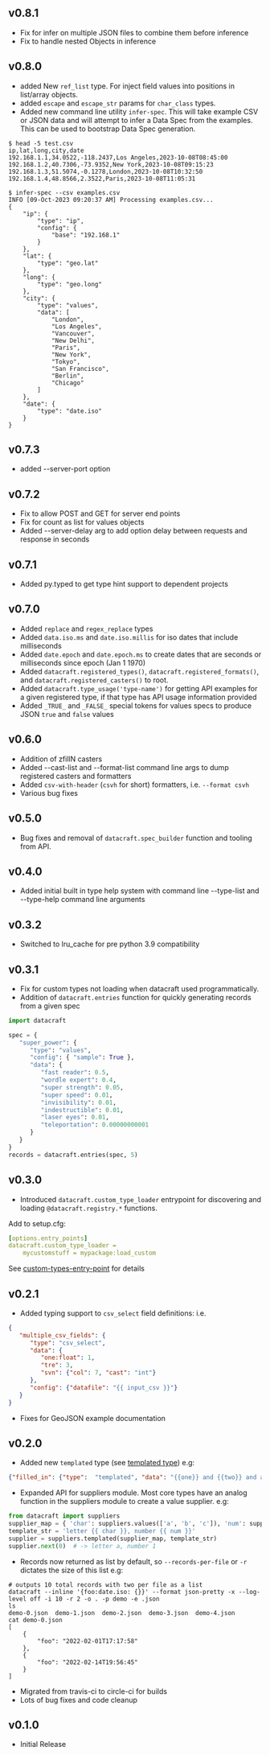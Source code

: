 v0.8.1
------
* Fix for infer on multiple JSON files to combine them before inference
* Fix to handle nested Objects in inference

v0.8.0
------
* added New `ref_list` type. For inject field values into positions in list/array objects.
* added `escape` and `escape_str` params for `char_class` types.
* Added new command line utility `infer-spec`. This will take example CSV or JSON data and will attempt to infer a
Data Spec from the examples. This can be used to bootstrap Data Spec generation.

```shell
$ head -5 test.csv
ip,lat,long,city,date
192.168.1.1,34.0522,-118.2437,Los Angeles,2023-10-08T08:45:00
192.168.1.2,40.7306,-73.9352,New York,2023-10-08T09:15:23
192.168.1.3,51.5074,-0.1278,London,2023-10-08T10:32:50
192.168.1.4,48.8566,2.3522,Paris,2023-10-08T11:05:31
```
```shell
$ infer-spec --csv examples.csv
INFO [09-Oct-2023 09:20:37 AM] Processing examples.csv...
{
    "ip": {
        "type": "ip",
        "config": {
            "base": "192.168.1"
        }
    },
    "lat": {
        "type": "geo.lat"
    },
    "long": {
        "type": "geo.long"
    },
    "city": {
        "type": "values",
        "data": [
            "London",
            "Los Angeles",
            "Vancouver",
            "New Delhi",
            "Paris",
            "New York",
            "Tokyo",
            "San Francisco",
            "Berlin",
            "Chicago"
        ]
    },
    "date": {
        "type": "date.iso"
    }
}
```

v0.7.3
------
* added --server-port option

v0.7.2
------
* Fix to allow POST and GET for server end points
* Fix for count as list for values objects
* Added --server-delay arg to add option delay between requests and response in seconds

v0.7.1
------
* Added py.typed to get type hint support to dependent projects

v0.7.0
------
* Added `replace` and `regex_replace` types
* Added `data.iso.ms` and `date.iso.millis` for iso dates that include milliseconds
* Added `date.epoch` and `date.epoch.ms` to create dates that are seconds or milliseconds since epoch (Jan 1 1970)
* Added `datacraft.registered_types()`, `datacraft.registered_formats()`, and `datacraft.registered_casters()` to root.
* Added `datacraft.type_usage('type-name')` for getting API examples for a given registered type, if that type has API
usage information provided
* Added `_TRUE_` and `_FALSE_` special tokens for values specs to produce JSON `true` and `false` values

v0.6.0
------

* Addition of zfillN casters
* Added --cast-list and --format-list command line args to dump registered casters and formatters
* Added `csv-with-header` (`csvh` for short) formatters, i.e. `--format csvh`
* Various bug fixes

v0.5.0
------
* Bug fixes and removal of `datacraft.spec_builder` function and tooling from API.

v0.4.0
------
* Added initial built in type help system with command line --type-list and --type-help command line arguments

v0.3.2
--------
* Switched to lru_cache for pre python 3.9 compatibility

v0.3.1
------

* Fix for custom types not loading when datacraft used programmatically.
* Addition of `datacraft.entries` function for quickly generating records from a given spec

```python
import datacraft

spec = {
   "super_power": {
      "type": "values",
      "config": { "sample": True },
      "data": {
         "fast reader": 0.5,
         "wordle expert": 0.4,
         "super strength": 0.05,
         "super speed": 0.01,
         "invisibility": 0.01,
         "indestructible": 0.01,
         "laser eyes": 0.01,
         "teleportation": 0.00000000001
      }
   }
}
records = datacraft.entries(spec, 5)
```

v0.3.0
------
* Introduced `datacraft.custom_type_loader` entrypoint for discovering and loading `@datacraft.registry.*` functions.

Add to setup.cfg:

```yaml
[options.entry_points]
datacraft.custom_type_loader =
    mycustomstuff = mypackage:load_custom
```

See [custom-types-entry-point](https://datacraft.readthedocs.io/en/latest/usage.html#custom-types-entry-point) for
details

v0.2.1
------
* Added typing support to ``csv_select`` field definitions: i.e.
```json
{
   "multiple_csv_fields": {
      "type": "csv_select",
      "data": {
         "one:float": 1,
         "tre": 3,
         "svn": {"col": 7, "cast": "int"}
      },
      "config": {"datafile": "{{ input_csv }}"}
   }
}
```
* Fixes for GeoJSON example documentation

v0.2.0
------

 * Added new `templated` type 
(see [templated type](https://datacraft.readthedocs.io/en/latest/coretypes.html#templated)) e.g:
```json
{"filled_in": {"type":  "templated", "data": "{{one}} and {{two}} and a ...", "refs": ["one", "two"]}}
```
 * Expanded API for suppliers module. Most core types have an analog function in the suppliers module to create a value 
   supplier. e.g:
```python
from datacraft import suppliers
supplier_map = { 'char': suppliers.values(['a', 'b', 'c']), 'num': suppliers.values([1, 2, 3]) }
template_str = 'letter {{ char }}, number {{ num }}'
supplier = suppliers.templated(supplier_map, template_str)
supplier.next(0)  # -> letter a, number 1
```
 * Records now returned as list by default, so `--records-per-file` or `-r` dictates the size of this list e.g:
```shell
# outputs 10 total records with two per file as a list
datacraft --inline '{foo:date.iso: {}}' --format json-pretty -x --log-level off -i 10 -r 2 -o . -p demo -e .json
ls
demo-0.json  demo-1.json  demo-2.json  demo-3.json  demo-4.json
cat demo-0.json
[
    {
        "foo": "2022-02-01T17:17:58"
    },
    {
        "foo": "2022-02-14T19:56:45"
    }
]
```
 * Migrated from travis-ci to circle-ci for builds
 * Lots of bug fixes and code cleanup

v0.1.0
------

 * Initial Release
